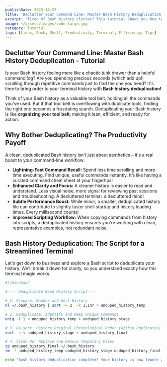 ```yaml
---
publishDate: 2023-10-27
title: 'Declutter Your Command Line: Master Bash History Deduplication'
excerpt: 'Tired of Bash history clutter? This tutorial shows you how to deduplicate your command history with a simple script, boosting your terminal efficiency.'
image: ~/assets/images/code-large.jpg
category: Tutorial
tags: [Linux, Bash, Shell, Productivity, Terminal, Efficiency, Tips]
---
```


## Declutter Your Command Line: Master Bash History Deduplication - Tutorial

Is your Bash history feeling more like a chaotic junk drawer than a helpful command log? Are you spending precious seconds (which add up!) scrolling through repetitive commands just to find the one you need? It's time to bring order to your terminal history with **Bash history deduplication!**

Think of your Bash history as a valuable tool belt, holding all the commands you've used. But if that tool belt is overflowing with duplicate tools, finding the right one becomes a frustrating search. Deduplicating your Bash history is like **organizing your tool belt**, making it lean, efficient, and ready for action.

## Why Bother Deduplicating? The Productivity Payoff

A clean, deduplicated Bash history isn't just about aesthetics – it's a real boost to your command-line workflow:

- **Lightning-Fast Command Recall:** Spend less time scrolling and more time executing. Find unique, useful commands instantly. It’s like having a curated command cheat sheet at your fingertips!
- **Enhanced Clarity and Focus:** A cleaner history is easier to read and understand. Less visual noise, more signal for reviewing past sessions and troubleshooting. A decluttered terminal, a decluttered mind!
- **Subtle Performance Boost:** While minor, a smaller, deduplicated history file can contribute to slightly faster shell startup and history loading times. Every millisecond counts!
- **Improved Scripting Workflow:** When copying commands from history into scripts, a deduplicated history ensures you're working with clean, representative examples, not redundant noise.

## Bash History Deduplication: The Script for a Streamlined Terminal

Let's get down to business and explore a Bash script to deduplicate your history. We'll break it down for clarity, so you understand exactly how this terminal magic works.

```bash
#!/bin/bash

# --- Deduplicate Bash History Script ---

# 1. Prepare: Number and Sort History
nl ~/.bash_history | sort -k 2  -k 1,1nr > unduped_history_temp

# 2. Deduplicate: Identify and Keep Unique Commands
uniq -f 1 < unduped_history_temp > unduped_history_stage

# 3. Re-sort: Restore Original Chronological Order (Within Duplicates)
sort -n < unduped_history_stage > unduped_history_final

# 4. Clean Up: Replace and Remove Temporary Files
cp unduped_history_final ~/.bash_history
rm -f unduped_history_temp unduped_history_stage unduped_history_final

echo "Bash history deduplication complete! Your history is now leaner and meaner."

```
